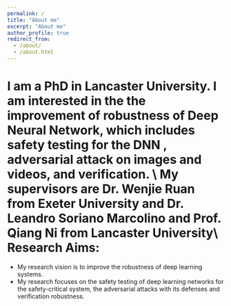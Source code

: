 ```yaml
---
permalink: /
title: "About me"
excerpt: "About me"
author_profile: true
redirect_from: 
  - /about/
  - /about.html
---
```


I am a PhD in Lancaster University. I am interested in the the improvement of robustness of Deep Neural Network, which includes safety testing for the DNN , adversarial attack on images and videos, and verification.  \\
My supervisors are Dr. Wenjie Ruan from Exeter University and Dr. Leandro Soriano Marcolino and Prof. Qiang Ni from Lancaster University\\
Research Aims:
======
* My research vision is to improve the robustness of deep learning systems.
* My research focuses on the safety testing of deep learning networks for the safety-critical system, the adversarial attacks with its defenses and verification robustness.





